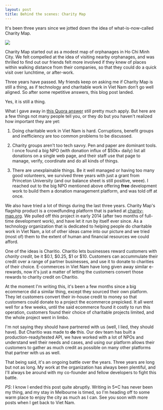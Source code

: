 ```yaml
---
layout: post
title: Behind the scenes: Charity Map
---
```


It's been three years since we jotted down the idea of what-is-now-called Charity Map.

![](https://fbcdn-sphotos-c-a.akamaihd.net/hphotos-ak-ash2/v/t1.0-9/562857_4301508464773_198122320_n.jpg?oh=0b1e9746962bbf81eba929ab47585b39&oe=5654E4C5&__gda__=1444410780_66dbeb474132a7c52fb7a59213e53aad)

Charity Map started out as a modest map of orphanages in Ho Chi Minh City. We felt compelled at the idea of visiting nearby orphanages, and was thrilled to find out our friends felt more involved if they knew of places within walking distance from their companies, so that they could do a quick visit over lunchtime, or after-work.

Three years have passed. My friends keep on asking me if Charity Map is still a thing, as if technology and charitable work in Viet Nam don't go well aligned. So after some repetitive answers, this blog post landed.

Yes, it is still a thing.

What I gave away in [this Quora answer](http://qr.ae/fBctq) still pretty much apply. But here are a few things not many people tell you, or they do but you haven't realized how important they are yet:

1. Doing charitable work in Viet Nam is hard. Corruptions, benefit groups and inefficiency are too common problems to be discussed.

2. Charity groups aren't too tech savvy. Pen and paper are dominant tools. I once found a big NPO (with donation influx of $50k+ daily) list all donations on a single web page, and their staff use that page to manage, verify, coordinate and do all kinds of things.

3. There are unexplainable things. Be it well managed or having too many good volunteers, we survived three years with just a grant from Princeton University (and our balance sheet is still positive, weee). I reached out to the big NPO mentioned above offering **free** development work to build them a donation management platform, and was told off at once.

We also have tried a lot of things during the last three years. Charity Map's flagship product is a crowdfunding platform that is parked at [charity-map.org](charity-map.org). We pulled off this project in early 2014 (after two months of full-time development work), and have let it run by itself ever since. As a technology organization that is dedicated to helping people do charitable work in Viet Nam, a lot of other ideas came into our picture and we tried (most of) them to the extent of human and financial resources we could afford.

One of the ideas is Charitio. Charitio lets businesses reward customers with *charity credit*, be it $0.1, $0.25, $1 or $10. Customers can accummulate their credit over a range of partner businesses, and use it to donate to charities of their choice. E-commerces in Viet Nam have long given away similar e-rewards, now it's just a matter of letting the customers convert those rewards to charity credit on Charitio.

At the moment I'm writing this, it's been a few months since a big ecommerce did a similar thing, except they sourced their own platform. They let customers convert their in-house credit to money so that customers could donate to a project the ecommerce prepicked. It all went well for a few weeks, until the said ecommerce found it costly to run this operation, customers found their choice of charitable projects limited, and the whole project went in limbo.

I'm not saying they should have partnered with us (well, I lied, they should have). But Charitio was made to **do** this. Our dev team has built a production-ready/tested API, we have worked with a lot of NPOs and understand well their needs and cases, and using our platform allows their customers to gather as much credit as possible on many other platforms that partner with us as well.

That being said, it's an ongoing battle over the years. Three years are long but not as long. My work at the organization has always been plentiful, and I'll always be around with my co-founder and fellow developers to fight this battle.

*PS*: I know I ended this post quite abruptly. Writing in 5*C has never been my thing, and my stay in Melbourne is timed, so I'm heading off to some warm place to enjoy the city as much as I can. See you soon with more posts when I get back to Viet Nam.